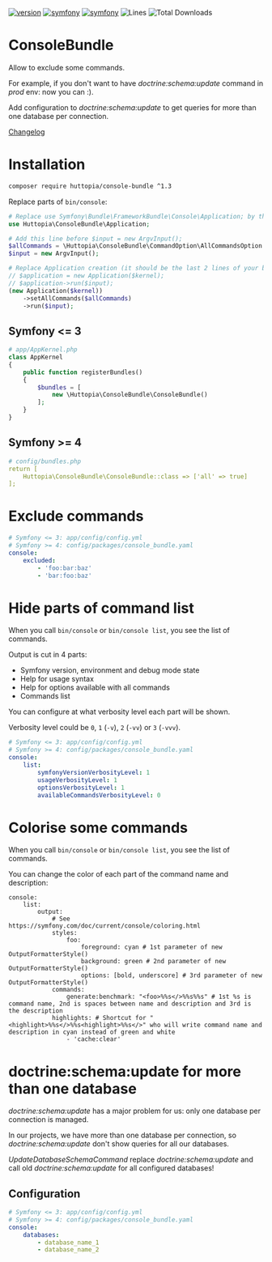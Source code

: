[![version](https://img.shields.io/badge/version-1.3.3-green.svg)](https://github.com/huttopia/console-bundle)
[![symfony](https://img.shields.io/badge/symfony/frameworkbundle-^2.3%20||%20^3.0%20||%20^4.0%20||%20^5.0%20||%20^6.0-blue.svg)](https://symfony.com)
[![symfony](https://img.shields.io/badge/symfony/console-^2.3%20||%20^3.0%20||%20^4.0%20||%20^5.0%20||%20^6.0-blue.svg)](https://symfony.com)
![Lines](https://img.shields.io/badge/code%20lines-973-green.svg)
![Total Downloads](https://poser.pugx.org/huttopia/console-bundle/downloads)

# ConsoleBundle

Allow to exclude some commands.

For example, if you don't want to have _doctrine:schema:update_ command in _prod_ env: now you can :).

Add configuration to _doctrine:schema:update_ to get queries for more than one database per connection.

[Changelog](changelog.md)

# Installation

```bash
composer require huttopia/console-bundle ^1.3
```

Replace parts of `bin/console`:
```php
# Replace use Symfony\Bundle\FrameworkBundle\Console\Application; by this one
use Huttopia\ConsoleBundle\Application;

# Add this line before $input = new ArgvInput();
$allCommands = \Huttopia\ConsoleBundle\CommandOption\AllCommandsOption::parseAllCommandsOption($argv);
$input = new ArgvInput();

# Replace Application creation (it should be the last 2 lines of your bin/console)
// $application = new Application($kernel);
// $application->run($input);
(new Application($kernel))
    ->setAllCommands($allCommands)
    ->run($input);
```

## Symfony <= 3
```php
# app/AppKernel.php
class AppKernel
{
    public function registerBundles()
    {
        $bundles = [
            new \Huttopia\ConsoleBundle\ConsoleBundle()
        ];
    }
}
```

## Symfony >= 4

```yaml
# config/bundles.php
return [
    Huttopia\ConsoleBundle\ConsoleBundle::class => ['all' => true]
];
```

# Exclude commands

```yaml
# Symfony <= 3: app/config/config.yml
# Symfony >= 4: config/packages/console_bundle.yaml
console:
    excluded:
        - 'foo:bar:baz'
        - 'bar:foo:baz'
```

# Hide parts of command list

When you call `bin/console` or `bin/console list`, you see the list of commands.

Output is cut in 4 parts:
 * Symfony version, environment and debug mode state
 * Help for usage syntax
 * Help for options available with all commands
 * Commands list

You can configure at what verbosity level each part will be shown.

Verbosity level could be `0`, `1` (`-v`), `2` (`-vv`) or `3` (`-vvv`).
```yaml
# Symfony <= 3: app/config/config.yml
# Symfony >= 4: config/packages/console_bundle.yaml
console:
    list:
        symfonyVersionVerbosityLevel: 1
        usageVerbosityLevel: 1
        optionsVerbosityLevel: 1
        availableCommandsVerbosityLevel: 0
```

# Colorise some commands

When you call `bin/console` or `bin/console list`, you see the list of commands.

You can change the color of each part of the command name and description:

```
console:
    list:
        output:
            # See https://symfony.com/doc/current/console/coloring.html
            styles:
                foo:
                    foreground: cyan # 1st parameter of new OutputFormatterStyle()
                    background: green # 2nd parameter of new OutputFormatterStyle()
                    options: [bold, underscore] # 3rd parameter of new OutputFormatterStyle()
            commands:
                generate:benchmark: "<foo>%%s</>%%s%%s" # 1st %s is command name, 2nd is spaces between name and description and 3rd is the description
            highlights: # Shortcut for "<highlight>%%s</>%%s<highlight>%%s</>" who will write command name and description in cyan instead of green and white
                - 'cache:clear'
``` 

# doctrine:schema:update for more than one database

_doctrine:schema:update_ has a major problem for us: only one database per connection is managed.

In our projects, we have more than one database per connection, so _doctrine:schema:update_ don't show queries for all our databases.
 
_UpdateDatabaseSchemaCommand_ replace _doctrine:schema:update_ and call old _doctrine:schema:update_ for all configured databases!

## Configuration

```yaml
# Symfony <= 3: app/config/config.yml
# Symfony >= 4: config/packages/console_bundle.yaml
console:
    databases:
        - database_name_1
        - database_name_2
```

